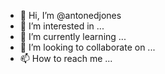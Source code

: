 - 👋 Hi, I’m @antonedjones
- 👀 I’m interested in ...
- 🌱 I’m currently learning ...
- 💞️ I’m looking to collaborate on ...
- 📫 How to reach me ...

<!---
antonedjones/antonedjones is a ✨ special ✨ repository because its `README.md` (this file) appears on your GitHub profile.
You can click the Preview link to take a look at your changes.
--->
